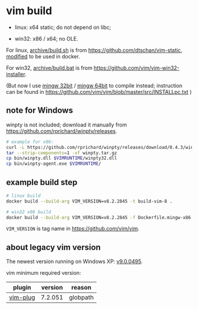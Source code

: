 # vim build

- linux: x64 static; do not depend on libc;

- win32: x86 / x64; no OLE.

For linux,
[archive/build.sh](archive/build.sh) is from <https://github.com/dtschan/vim-static>,
[modified](Dockerfile) to be used in docker.

For win32,
[archive/build.bat](archive/build.bat) is from <https://github.com/vim/vim-win32-installer>.

(But now I use [mingw 32bit](Dockerfile.mingw-x86) / [mingw 64bit](Dockerfile.mingw-x64) to compile instead; instruction can be found in
<https://github.com/vim/vim/blob/master/src/INSTALLpc.txt>
)

## note for Windows

winpty is not included; download it manually from
<https://github.com/rprichard/winpty/releases>.

```sh
# example for x86:
curl -L https://github.com/rprichard/winpty/releases/download/0.4.3/winpty-0.4.3-msys2-2.7.0-ia32.tar.gz -o winpty.tar.gz
tar --strip-components=1 -xf winpty.tar.gz
cp bin/winpty.dll $VIMRUNTIME/winpty32.dll
cp bin/winpty-agent.exe $VIMRUNTIME/
```

## example build step

```sh
# linux build
docker build --build-arg VIM_VERSION=v8.2.2845 -t build-vim-8 .

# win32 x86 build
docker build --build-arg VIM_VERSION=v8.2.2845 -f Dockerfile.mingw-x86 -t build-vim-win32-x86 .
```

`VIM_VERSION` is tag name in <https://github.com/vim/vim>.

## about legacy vim version

The newest version running on Windows XP: [v9.0.0495](https://github.com/lxhillwind/vim-bin/releases/tag/v9.0.0495).

vim minimum required version:

|plugin|version|reason|
|---|---|---|
|[vim-plug](https://github.com/junegunn/vim-plug) | 7.2.051 | globpath |
